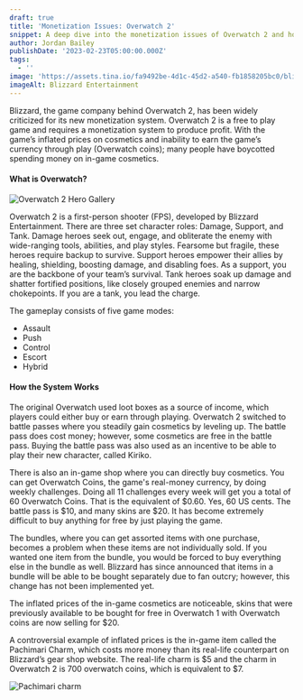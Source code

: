 ```yaml
---
draft: true
title: 'Monetization Issues: Overwatch 2'
snippet: A deep dive into the monetization issues of Overwatch 2 and how to fix it
author: Jordan Bailey
publishDate: '2023-02-23T05:00:00.000Z'
tags:
  - ''
image: 'https://assets.tina.io/fa9492be-4d1c-45d2-a540-fb1858205bc0/blizzard.png'
imageAlt: Blizzard Entertainment
---
```


Blizzard, the game company behind Overwatch 2, has been widely criticized for its new monetization system. Overwatch 2 is a free to play game and requires a monetization system to produce profit. With the game’s inflated prices on cosmetics and inability to earn the game’s currency through play (Overwatch coins); many people have boycotted spending money on in-game cosmetics.

#### What is Overwatch? 

![Overwatch 2 Hero Gallery](<https://assets.tina.io/fa9492be-4d1c-45d2-a540-fb1858205bc0/hero gallery.jpg> "The Hero Gallery which shows all the Heroes in their perspective roles")

Overwatch 2 is a first-person shooter (FPS), developed by Blizzard Entertainment. There are three set character roles: Damage, Support, and Tank. Damage heroes seek out, engage, and obliterate the enemy with wide-ranging tools, abilities, and play styles. Fearsome but fragile, these heroes require backup to survive. Support heroes empower their allies by healing, shielding, boosting damage, and disabling foes. As a support, you are the backbone of your team’s survival. Tank heroes soak up damage and shatter fortified positions, like closely grouped enemies and narrow chokepoints. If you are a tank, you lead the charge. 

The gameplay consists of five game modes:

* Assault
* Push
* Control
* Escort
* Hybrid

#### How the System Works

The original Overwatch used loot boxes as a source of income, which players could either buy or earn through playing. Overwatch 2 switched to battle passes where you steadily gain cosmetics by leveling up. The battle pass does cost money; however, some cosmetics are free in the battle pass. Buying the battle pass was also used as an incentive to be able to play their new character, called Kiriko. 

There is also an in-game shop where you can directly buy cosmetics. You can get Overwatch Coins, the game's real-money currency, by doing weekly challenges. Doing all 11 challenges every week will get you a total of 60 Overwatch Coins. That is the equivalent of $0.60. Yes, 60 US cents. The battle pass is $10, and many skins are $20. It has become extremely difficult to buy anything for free by just playing the game.

The bundles, where you can get assorted items with one purchase, becomes a problem when these items are not individually sold. If you wanted one item from the bundle, you would be forced to buy everything else in the bundle as well. Blizzard has since announced that items in a bundle will be able to be bought separately due to fan outcry; however, this change has not been implemented yet. 

The inflated prices of the in-game cosmetics are noticeable, skins that were previously available to be bought for free in Overwatch 1 with Overwatch coins are now selling for $20.

A controversial example of inflated prices is the in-game item called the Pachimari Charm, which costs more money than its real-life counterpart on Blizzard’s gear shop website. The real-life charm is $5 and the charm in Overwatch 2 is 700 overwatch coins, which is equivalent to $7.

![Pachimari charm](<https://assets.tina.io/fa9492be-4d1c-45d2-a540-fb1858205bc0/Pachimari charm.png> "The real-life Pachimari charm from the Gear Shop.")


